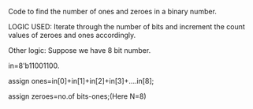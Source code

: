 Code to find the number of ones and zeroes in a binary number.

LOGIC USED:
Iterate through the number of bits and increment the count values of zeroes and ones accordingly.

Other logic:
Suppose we have 8 bit number.

in=8'b11001100.

assign ones=in[0]+in[1]+in[2]+in[3]+....in[8];

assign zeroes=no.of bits-ones;(Here N=8)

